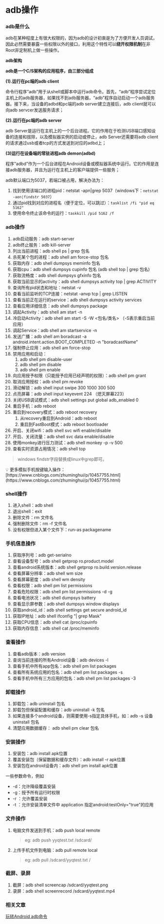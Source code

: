 # adb操作

### adb是什么

adb在某种程度上有很大权限的，因为adb的设计初衷是为了方便开发人员调试，因此必然需要暴露一些权限以外的接口，利用这个特性可以**绕开权限机制**在非Root非定制机上做一些操作。

**adb架构**

**adb是一个C/S架构的应用程序，由三部分组成**

**(1).运行在pc端的adb client**

命令行程序”adb”用于从shell或脚本中运行adb命令。首先，“adb”程序尝试定位主机上的adb服务器，如果找不到adb服务器，“adb”程序自动启动一个adb服务器。接下来，当设备的adbd和pc端的adb server建立连接后，adb client就可以向adb servcer发送服务请求；

**(2).运行在pc端的adb server**

adb Server是运行在主机上的一个后台进程。它的作用在于检测USB端口感知设备的连接和拔除，以及模拟器实例的启动或停止，adb Server还需要将adb client的请求通过usb或者tcp的方式发送到对应的adbd上；

**(3)运行在设备端的常驻进程adb demon(adbd)**

程序“adbd”作为一个后台进程在Android设备或模拟器系统中运行。它的作用是连接adb服务器，并且为运行在主机上的客户端提供一些服务；

adb默认端口为5037，若端口被占用，解决办法为：

1. 找到使用该端口的进程pid：netstat -apn|grep 5037（windows下：`netstat -aon|findstr 5037`）
2. 通过pid找到对应的进程名（便于定位，可以跳过）：`tasklist /fi "pid eq 5162"`
3. 使用命令终止该命令的运行：`taskkill /pid 5162 /f`

### adb操作

1. adb启动服务：adb start-server
2. adb终止服务：adb kill-server
3. 列出当前进程：adb shell ps | grep 包名
4. 杀死某个包的进程：adb shell am force-stop 包名
5. 获取内存：adb shell dumpsys meminfo 包名
6. 获取cpu：adb shell dumpsys cupinfo 包名 (adb shell top | grep 包名)
7. 获取流畅度：adb shell dumpsys gfxinfo 包名
8. 获取当前显示的activity：adb shell dumpsys activity top | grep ACTIVITY
9. 查询所有pid状态和地址：netstat -v
10. 查看当前监听的TCP连接：netstat -anvp tcp | grep LISTEN
11. 查看当前正在运行的service：adb shell dumpsys activity services <packagename>
12. 查看应用详细信息：adb shell dumpsys package <packagename>
13. 调起Activity：adb shell am start -n <activityName>
14. 冷启动Activity：adb shell am start -S -W <包名/类名> （-S表示重启当前应用）
15. 调起Service：adb shell am startservice -n <serviceName>
16. 发送广播：adb shell am boradcast -a android.intent.action.BOOT_COMPLETED -n "boradcastName"
17. 强制停止应用：adb shell am force-stop <packageName>
18. 禁用应用和启动：
    1. adb shell pm disable-user <packageName>
    2. adb shell pm disable <packageName>
    3. adb shell pm enable <packageName>
19. 向应用授予权限（只能授予应用已经声明的权限）：adb shell pm grant <packageName> <permission>
20. 取消应用授权：adb shell pm revoke <packageName> <permission>
21. 滑动解锁：adb shell input swipe 300 1000 300 500
22. 点亮屏幕：adb shell input keyevent 224 （熄灭屏幕223）
23. 关闭USB调试模式：adb shell settings put global adb_enabled 0
24. 重启手机：adb reboot
25. 重启到recovery模式：adb reboot recovery
    1. 从recovery重启到Android：adb reboot
    2. 重启到FastBoot模式：adb reboot bootloader
26. 开启、关闭wifi：adb shell svc wifi enable/disable
27. 开启、关闭流量：adb shell svc data enable/disable
28. 使用monkey进行压力测试：adb shell monkey -p <packageName> -v 500
29. 查看实时资源占用情况：adb shell top

> windows findstr字段替换成linux中grep即可。
> 

<aside>
💡 更多模拟手机按键输入操作：[https://www.cnblogs.com/zhuminghui/p/10457755.html](https://www.cnblogs.com/zhuminghui/p/10457755.html)

</aside>

### shell操作

1. 进入shell：adb shell
2. 退出shell：exit
3. 删除文件：rm 文件名
4. 强制删除文件：rm -f 文件名
5. 没有权限但进入某个文件下：run-as packagename

### 手机信息操作

1. 获取序列号：adb get-serialno
2. 查看设备型号：adb shell getprop ro.product.model
3. 查看android系统版本：adb shell getprop ro.build.version.release
4. 查看屏幕分辨率：adb shell wm size
5. 查看屏幕密度：adb shell wm density
6. 查看权限：adb shell pm list permissions
7. 查看危险权限：adb shell pm list permissions -d -g
8. 查看电池状况：adb shell dumpsys battery
9. 查看显示屏参数：adb shell dumpsys window displays
10. 获取android_id：adb shell settings get secure android_id
11. 获取IP地址：adb shell ifconfig "| grep Mask"
12. 获取CPU信息：adb shell cat /proc/cpuinfo
13. 获取内存信息：adb shell cat /proc/meminfo

### 查看操作

1. 查看adb版本：adb version
2. 查询当前连接的所有Android设备：adb devices -l
3. 查看手机中所有app包名：adb shell pm list packages
4. 查看所有系统应用的包名：adb shell pm list packages -s
5. 查看手机中所有三方应用的包名：adb shell pm list packages -3

### 卸载操作

1. 卸载包：adb uninstall 包名
2. 卸载包但保留配置和缓存：adb uninstall -k 包名
3. 如果连接多个android设备，则需要使用-s指定具体手机，如：adb -s 设备 uninstall 包名
4. 清楚应用数据缓存： adb shell pm clear 包名

### 安装操作

1. 安装包：adb install apk位置
2. 覆盖安装包（保留数据和缓存文件）：adb install -r apk位置
3. 安装包在android设备内：adb shell pm install apk位置

一些参数命令，例如

- -d：允许降级覆盖安装
- -g：授予所有运行时权限
- -r ：允许覆盖安装
- -t ：允许安装清单文件中 application 指定android:testOnly="true"的应用

### 文件操作

1. 电脑文件发送到手机：adb push local remote
    
    > eg: adb push yyqtest.txt /sdcard/
    > 
2. 上传手机文件到电脑：adb pull remote local
    
    > eg: adb pull /sdcard/yyqtest.txt /
    > 

### 截屏、录屏

1. 截屏：adb shell screencap /sdcard/yyqtest.png
2. 录屏：adb shell screenrecord /sdcard/yyqtest.mp4

### 相关文章

[玩转Android adb命令](https://mp.weixin.qq.com/s/tlWQdThXzEPVACG4047eLw)